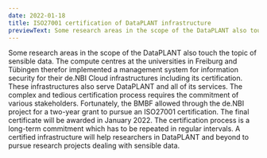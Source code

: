 ```yaml
---
date: 2022-01-18
title: ISO27001 certification of DataPLANT infrastructure
previewText: Some research areas in the scope of the DataPLANT also touch the topic of sensible data. The compute centres at the universities in Freiburg and Tübingen therefor implemented a management system for information security for their de.NBI Cloud infrastructures including its certification. These infrastructures also serve DataPLANT and all of its services...
---
```


Some research areas in the scope of the DataPLANT also touch the topic of sensible data. The compute centres at the universities in Freiburg and Tübingen therefor implemented a management system for information security for their de.NBI Cloud infrastructures including its certification. These infrastructures also serve DataPLANT and all of its services. The complex and tedious certification process requires the commitment of various stakeholders. Fortunately, the BMBF allowed through the de.NBI project for a two-year grant to pursue an ISO27001 certification. The final certificate will be awarded in January 2022. The certification process is a long-term commitment which has to be repeated in regular intervals. A certified infrastructure will help researchers in DataPLANT and beyond to pursue research projects dealing with sensible data.
